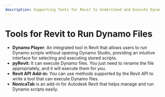 ```yaml
---
description: Supporting Tools for Revit to Understand and Execute Dynamo Files
---
```


# Tools for Revit to Run Dynamo Files

* **Dynamo Player**: An integrated tool in Revit that allows users to run Dynamo scripts without opening Dynamo Studio, providing an intuitive interface for selecting and executing stored scripts.
* **pyRevit:** It can execute Dynamo files. You just need to rename the file appropriately, and it will execute them for you.
* **Revit API Add-in:** You can use methods supported by the Revit API to write a tool that can execute Dynamo files.
* **NonicaTab** is an add-in for Autodesk Revit that helps manage and run Dynamo scripts easily.&#x20;
